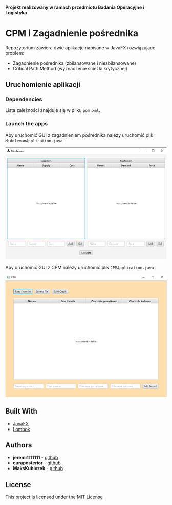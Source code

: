 ####  **Projekt realizowany w ramach przedmiotu Badania Operacyjne i Logistyka**

# CPM i Zagadnienie pośrednika

Repozytorium zawiera dwie aplikacje napisane w JavaFX rozwiązujące problem:
- Zagadnienie pośrednika (zbilansowane i niezbilansowane)
- Critical Path Method (wyznaczenie ścieżki krytycznej)

## Uruchomienie aplikacji

### Dependencies

Lista zależności znajduje się w pliku `pom.xml`.

### Launch the apps

Aby uruchomić GUI z zagadnieniem pośrednika należy uruchomić plik `MiddlemanApplication.java`

![img_1.png](img/img_1.png)

Aby uruchomić GUI z CPM należy uruchomić plik `CPMApplication.java`

![img.png](img/img.png)

## Built With

- [JavaFX](https://openjfx.io/)
- [Lombok](https://projectlombok.org/)

## Authors

- **jeremi1111111** -
  [github](https://github.com/jeremi1111111)
- **curaposterior** - 
  [github](https://github.com/curaposterior)
- **MaksKubiczek** - 
  [github](https://github.com/MaksKubiczek)


## License

This project is licensed under the [MIT License](LICENSE)
